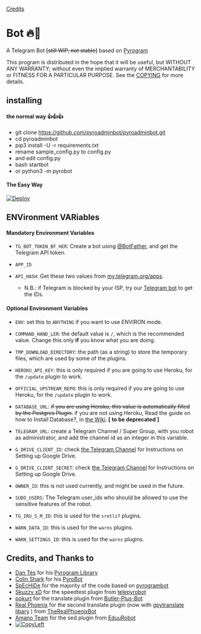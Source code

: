
[Credits](https://github.com/pyroadminbot/pyroadminbot#credits-and-thanks-to) 

# Bot 🔥🤖

A Telegram Bot ~~[still WIP, not stable]~~ based on [Pyrogram](https://github.com/pyrogram/pyrogram)

This program is distributed in the hope that it will be useful, but WITHOUT ANY WARRANTY; without even the implied warranty of MERCHANTABILITY or FITNESS FOR A PARTICULAR PURPOSE. See the [COPYING](./COPYING) for more details.

## installing

#### the normal way 👍👍👍
 
* git clone https://github.com/pyroadminbot/pyroadminbot.git
* cd pyroadminbot
* pip3 install -U -r requirements.txt
* rename sample_config.py to config.py
* and edit config.py
* bash startbot
* or python3 -m pyrobot


#### The Easy Way

[![Deploy](https://www.herokucdn.com/deploy/button.svg)](https://heroku.com/deploy)


## ENVironment VARiables

#### Mandatory Environment Variables

* `TG_BOT_TOKEN_BF_HER`: Create a bot using [@BotFather](https://telegram.dog/BotFather), and get the Telegram API token.

* `APP_ID`
* `API_HASH`: Get these two values from [my.telegram.org/apps](https://my.telegram.org/apps).
  * N.B.: if Telegram is blocked by your ISP, try our [Telegram bot](https://telegram.dog/UseTGXBot) to get the IDs.

#### Optional Environment Variables

* `ENV`: set this to `ANYTHING` if you want to use ENVIRON mode.

* `COMMAND_HAND_LER`: the default value is `/`, which is the recommended value. Change this only __if__ you know what you are doing.

* `TMP_DOWNLOAD_DIRECTORY`: the path (as a string) to store the temporary files, which are used by some of the plugins.

* `HEROKU_API_KEY`: this is only required if you are going to use Heroku, for the `/update` plugin to work.

* `OFFICIAL_UPSTREAM_REPO`: this is only required if you are going to use Heroku, for the `/update` plugin to work.

* `DATABASE_URL`: ~~if you are using Heroku, this value is automatically filled by the Postgres Plugin.~~ if you are not using Heroku, Read the guide on how to Install Database?, in [the Wiki](https://github.com/SpEcHiDe/PyroGramBot/wiki/How-to-Install-Database-%3F). **[**  __to be deprecated__ **]**

* `TELEGRAM_URL`: create a Telegram Channel / Super Group, with you robot as administrator, and add the channel id as an integer in this variable.

* `G_DRIVE_CLIENT_ID`: check [the Telegram Channel](https://t.me/UniBorg/48) for Instructions on Setting up Google Drive.

* `G_DRIVE_CLIENT_SECRET`: check [the Telegram Channel](https://t.me/UniBorg/48) for Instructions on Setting up Google Drive.

* `OWNER_ID`: this is not used currently, and might be used in the future.

* `SUDO_USERS`: The Telegram user_ids who should be allowed to use the sensitive features of the robot.

* `TG_IRU_S_M_ID`: this is used for the `sretlif` plugins.

* `WARN_DATA_ID`: this is used for the `warns` plugins.

* `WARN_SETTINGS_ID`: this is used for the `warns` plugins.



## Credits, and Thanks to

* [Dan Tès](https://github.com/delivrance) for his [Pyrogram Library](https://github.com/pyrogram/pyrogram)
* [Colin Shark](https://github.com/ColinTheShark) for his [PyroBot](https://git.colinshark.de/PyroBot/PyroBot)
* [SpEcHiDe](https://github.com/SpEcHiDe) for the majority of the code based on [pyrogrambot](https://github.com/SpEcHiDe/PyroGramBot)
* [Skuzzy xD](https://github.com/SkuzzyxD) for the speedtest plugin from [telepyrobot](https://github.com/SkuzzyxD/TelePyroBot)
* [pokurt](https://github.com/pokurt) for the translate plugin from [Butler-Plus-Bot](https://github.com/pokurt/Butler-Plus-Bot)
* [Real Phoenix](https://github.com/rsktg) for the second translate plugin (now with [gpytranslate libary](https://github.com/DavideGalilei/gpytranslate) )    from [TheRealPhoenixBot](https://github.com/rsktg/TheRealPhoenixBot)
* [Amano Team](https://github.com/AmanoTeam) for the sed plugin from [EduuRobot](https://github.com/AmanoTeam/EduuRobot)
* [![CopyLeft](https://telegra.ph/file/b514ed14d994557a724cb.jpg)](https://telegra.ph/file/fab1017e21c42a5c1e613.mp4 "CopyLeft Credit Video")
